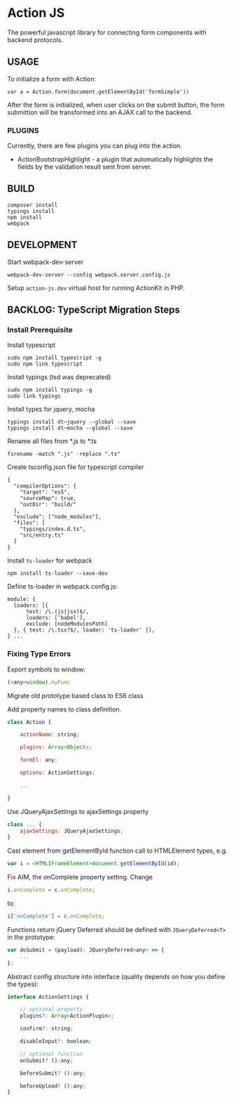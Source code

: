 Action JS
==============================

The powerful javascript library for connecting form components with backend protocols.


## USAGE

To initialize a form with Action:

    var a = Action.form(document.getElementById('formSimple'))

After the form is initialized, when user clicks on the submit button, the form
submittion will be transformed into an AJAX call to the backend.


### PLUGINS

Currently, there are few plugins you can plug into the action.

- ActionBootstrapHighlight - a plugin that automatically highlights the fields by the
  validation result sent from server.



## BUILD

    composer install
    typings install
    npm install
    webpack

## DEVELOPMENT

Start webpack-dev-server

    webpack-dev-server --config webpack.server.config.js

Setup `action-js.dev` virtual host for running ActionKit in PHP.

## BACKLOG: TypeScript Migration Steps

### Install Prerequisite

Install typescript

    sudo npm install typescript -g
    sudo npm link typescript

Install typings (tsd was deprecated)

    sudo npm install typings -g
    sudo link typings

Install types for jquery, mocha

    typings install dt~jquery --global --save
    typings install dt~mocha --global --save

Rename all files from *.js to *.ts

    fsrename -match ".js" -replace ".ts"

Create tsconfig.json file for typescript compiler

    {
      "compilerOptions": {
        "target": "es5",
        "sourceMap": true,
        "outDir": "build/"
      },
      "exclude": ["node_modules"],
      "files": [
        "typings/index.d.ts",
        "src/entry.ts"
      ]
    }

Install `ts-loader` for webpack

    npm install ts-loader --save-dev

Define ts-loader in webpack.config.js:

    module: {
      loaders: [{
          test: /\.(js|jsx)$/,
          loaders: ['babel'],
          exclude: [nodeModulesPath]
      }, { test: /\.tsx?$/, loader: 'ts-loader' }],
    } ... 


### Fixing Type Errors

Export symbols to window:

```javascript
(<any>window).myFunc
```

Migrate old prototype based class to ES6 class

Add property names to class definition.

```javascript
class Action {

    actionName: string;

    plugins: Array<Object>;

    formEl: any;

    options: ActionSettings;

    ...

}
```

Use JQueryAjaxSettings to ajaxSettings property

```javascript
class ... {
    ajaxSettings: JQueryAjaxSettings;
}
```

Cast element from getElementById function call to HTMLElement types, e.g.

```javascript
var i = <HTMLIFrameElement>document.getElementById(id);
```

Fix AIM, the onComplete property setting. Change

```javascript
i.onComplete = c.onComplete;
```

to:

```javascript
i['onComplete'] = c.onComplete;
```

Functions return jQuery Deferred should be defined with `JQueryDeferred<T>` in the prototype:

```javascript
var doSubmit = (payload): JQueryDeferred<any> => {
    ...
};
```

Abstract config structure into interface (quality depends on how you define
   the types):

```javascript
interface ActionSettings {

    // optional property
    plugins?: Array<ActionPlugin>;

    confirm?: string;

    disableInput?: boolean;

    // optional function
    onSubmit? ():any;

    beforeSubmit? ():any;

    beforeUpload? ():any;
}
```



